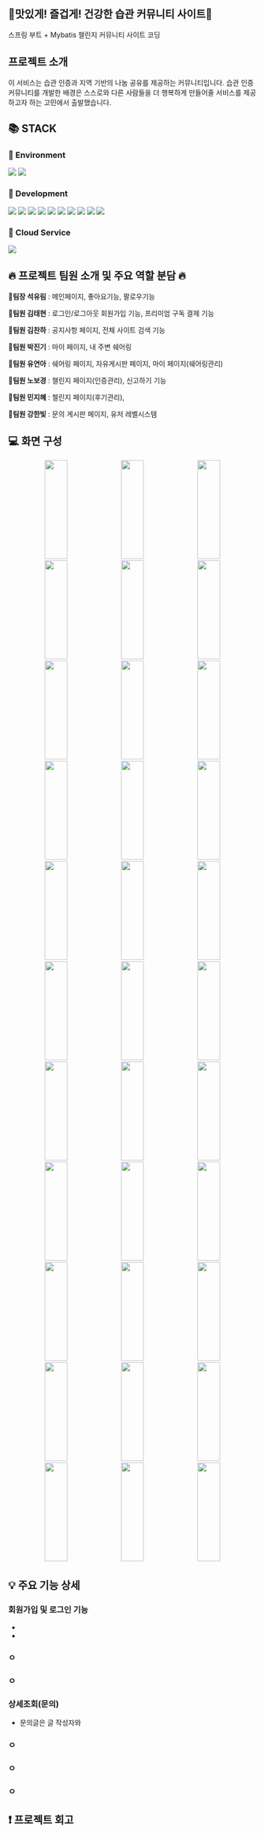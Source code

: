 <div align=left><h2>🚩맛있게! 즐겁게! 건강한 습관 커뮤니티 사이트🚩</h2></div>

스프링 부트 + Mybatis 챌린지 커뮤니티 사이트 코딩



<div align=left><h2>프로젝트 소개</h2></div>
이 서비스는 습관 인증과 지역 기반의 나눔 공유를 제공하는 커뮤니티입니다.
습관 인증 커뮤니티를 개발한 배경은 스스로와 다른 사람들을 더 행복하게 만들어줄 서비스를 제공하고자 하는 고민에서 출발했습니다.



<div align=left><h2>📚 STACK</h2></div>

<div align=left><h3>📕 Environment</h3></div>

<div>
  <img src="https://img.shields.io/badge/github-181717?style=for-the-badge&logo=github&logoColor=white">
  <img src="https://img.shields.io/badge/git-F05032?style=for-the-badge&logo=git&logoColor=white">
</div>

<div align=left><h3>📗 Development</h3></div>



<div>
  <img src="https://img.shields.io/badge/java-007396?style=for-the-badge&logo=java&logoColor=white">
  <img src="https://img.shields.io/badge/springboot-6DB33F?style=for-the-badge&logo=Spring Boot&logoColor=white">
  <img src="https://img.shields.io/badge/html5-E34F26?style=for-the-badge&logo=html5&logoColor=white"> 
  <img src="https://img.shields.io/badge/css-1572B6?style=for-the-badge&logo=css3&logoColor=white"> 
  <img src="https://img.shields.io/badge/javascript-F7DF1E?style=for-the-badge&logo=javascript&logoColor=black"> 
  <img src="https://img.shields.io/badge/jquery-0769AD?style=for-the-badge&logo=jquery&logoColor=white">
  <img src="https://img.shields.io/badge/oracle-F80000?style=for-the-badge&logo=oracle&logoColor=white">
  <img src="https://img.shields.io/badge/gradle-02303A?style=for-the-badge&logo=gradle&logoColor=white">
  <img src="https://img.shields.io/badge/jsp-E6700C?style=for-the-badge&logo=jsp&logoColor=white">
  <img src="https://img.shields.io/badge/mybatis-251C1D?style=for-the-badge&logo=mybatis&logoColor=white">
</div>

<div align=left><h3>📘 Cloud Service</h3></div>
<div>
  <img src="https://img.shields.io/badge/amazonaws-232F3E?style=for-the-badge&logo=amazonaws&logoColor=white">
</div>


<div align=left><h2>🔥 프로젝트 팀원 소개 및 주요 역할 분담 🔥</h2></div>

**👑팀장 석유림** : 메인페이지, 좋아요기능, 팔로우기능

**🐹팀원 김태현** : 로그인/로그아웃 회원가입 기능, 프리미엄 구독 결제 기능

**🐹팀원 김찬하** : 공지사항 페이지, 전체 사이트 검색 기능

**🐹팀원 박진기** : 마이 페이지, 내 주변 쉐어링

**🐹팀원 유연아** : 쉐어링 페이지, 자유게시판 페이지, 마이 페이지(쉐어링관리)

**🐹팀원 노보경** : 챌린지 페이지(인증관리), 신고하기 기능

**🐹팀원 민지혜** : 첼린지 페이지(후기관리),

**🐹팀원 강한빛** : 문의 게시판 페이지, 유저 레벨시스템



<div align=left><h2>💻 화면 구성</h2></div>

<div align=center>
    <img width="30%" height="200px" src="https://github.com/qlc9808/SSJ2/assets/137845430/a5da8d56-8025-42fc-9993-5997527b8a2a"/>
    <img width="30%" height="200px" src="https://github.com/qlc9808/SSJ2/assets/137845430/d0e3f4ed-0185-425c-9b28-9de7aeb2043e"/>
    <img width="30%" height="200px" src="https://github.com/qlc9808/SSJ2/assets/137845430/ecfb30bc-74cf-4bf2-89ce-9443b59856cd"/>
</div>

<div align=center>
    <img width="30%" height="200px" src="https://github.com/qlc9808/SSJ2/assets/137845430/1ccc227c-6727-4c68-9834-f929f2a1b3ab"/>
    <img width="30%" height="200px" src="https://github.com/qlc9808/SSJ2/assets/137845430/b5316300-d366-40d0-b765-e2d61aa5f1f7"/>
    <img width="30%" height="200px" src="https://github.com/qlc9808/SSJ2/assets/137845430/22f3582b-8089-49b2-ab0a-ff59950e9af0"/>
</div>

<div align=center>
    <img width="30%" height="200px" src="https://github.com/qlc9808/SSJ2/assets/137845430/f5a1cf27-ab46-41d1-a366-d72e45cc84ea"/>
    <img width="30%" height="200px" src="https://github.com/qlc9808/SSJ2/assets/137845430/5273a795-5ef7-4d88-a09d-05bcac5c6473"/>
    <img width="30%" height="200px" src="https://github.com/qlc9808/SSJ2/assets/137845430/dab45081-f211-442a-be6a-5b15fe8d75a7"/>
</div>

<div align=center>
    <img width="30%" height="200px" src="https://github.com/qlc9808/SSJ2/assets/137845430/677e337c-15f0-41a0-b6d0-3f95fac5c20a"/>
    <img width="30%" height="200px" src="https://github.com/qlc9808/SSJ2/assets/137845430/7c6258d0-3e34-4968-8a0e-b2b9c2f2cb62"/>
    <img width="30%" height="200px" src="https://github.com/qlc9808/SSJ2/assets/137845430/3c8b6e29-b58b-4e8b-9b34-006fadd0b089"/>
</div>

<div align=center>
    <img width="30%" height="200px" src="https://github.com/qlc9808/SSJ2/assets/137845430/98cc4f05-852d-4ba5-94fb-cbda00891260"/>
    <img width="30%" height="200px" src="https://github.com/qlc9808/SSJ2/assets/137845430/14b5e7fc-65e1-48a6-a2d4-8291ead77e01"/>
    <img width="30%" height="200px" src="https://github.com/qlc9808/SSJ2/assets/137845430/eccb36a3-a345-40d9-aa53-9bf1475fd470"/>
</div>

<div align=center>
    <img width="30%" height="200px" src="https://github.com/qlc9808/SSJ2/assets/137845430/1eeac0cc-1cc2-4d73-b5c6-d83bd58be06d"/>
    <img width="30%" height="200px" src="https://github.com/qlc9808/SSJ2/assets/137845430/cb3cd86f-b0fc-4b93-ba6a-2cd55de42a51"/>
    <img width="30%" height="200px" src="https://github.com/qlc9808/SSJ2/assets/137845430/773716ec-4e9b-40ec-a98a-7b8d2efcff4e"/>
</div>

<div align=center>
    <img width="30%" height="200px" src="https://github.com/qlc9808/SSJ2/assets/137845430/68dbe37b-90df-4f95-80ef-833f2859c3f2"/>
    <img width="30%" height="200px" src="https://github.com/qlc9808/SSJ2/assets/137845430/9ccb1b96-fff1-4a95-b4a4-ed2dfc1b30c3"/>
    <img width="30%" height="200px" src="https://github.com/qlc9808/SSJ2/assets/137845430/1e7d0f01-4dba-4e62-b761-8b4230e57eae"/>
</div>

<div align=center>
    <img width="30%" height="200px" src="https://github.com/qlc9808/SSJ2/assets/137845430/ac483e96-782e-4d04-b41b-0520b93231d6"/>
    <img width="30%" height="200px" src="https://github.com/qlc9808/SSJ2/assets/137845430/7d3be61e-6529-47ea-ace5-795e286f4bda"/>
    <img width="30%" height="200px" src="https://github.com/qlc9808/SSJ2/assets/137845430/ef3ccc30-a31a-4ad5-a72e-a7826515c2a2"/>
</div>

<div align=center>
    <img width="30%" height="200px" src="https://github.com/qlc9808/SSJ2/assets/137845430/98826523-1024-4dde-b2f5-f1acd1d8ded3"/>
    <img width="30%" height="200px" src="https://github.com/qlc9808/SSJ2/assets/137845430/5c461076-2fd3-45d4-90b1-1c4f83d6b2ef"/>
    <img width="30%" height="200px" src="https://github.com/qlc9808/SSJ2/assets/137845430/c3f17ee6-e3da-45eb-9e30-09216f37bfb1"/>
</div>

<div align=center>
    <img width="30%" height="200px" src="https://github.com/qlc9808/SSJ2/assets/137845430/8c95e902-1dca-469e-aa25-e8b71d82dc21"/>
    <img width="30%" height="200px" src="https://github.com/qlc9808/SSJ2/assets/137845430/d648a1c8-67fc-45d4-8c2f-710419417352"/>
    <img width="30%" height="200px" src="https://github.com/qlc9808/SSJ2/assets/137845430/29d5b2d7-1be5-4d67-ab4d-6c18c5b898ea"/>
</div>

<div align=center>
    <img width="30%" height="200px" src="https://github.com/qlc9808/SSJ2/assets/137845430/788e9da1-d1e5-4504-9279-44f45775e0dd"/>
    <img width="30%" height="200px" src="https://github.com/qlc9808/SSJ2/assets/137845430/2995ff92-8a8b-4892-8d8f-ea02f4c5e680"/>
    <img width="30%" height="200px" src="https://github.com/qlc9808/SSJ2/assets/137845430/c5d59bfd-7f20-4983-b323-db748d2404ec"/>
</div>


<div align=left><h2>💡 주요 기능 상세</h2></div>

### 회원가입 및 로그인 기능
-
-

### ㅇ

### ㅇ
### 상세조회(문의)
- 문의글은 글 작성자와 
### ㅇ
### ㅇ
### ㅇ





<div align=left><h2>❗ 프로젝트 회고</h2></div>


<div align=left><h2></h2></div>
